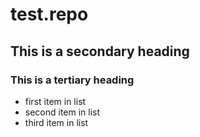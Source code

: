 # test.repo
## This is a secondary heading
### This is a tertiary heading
* first item in list
* second item in list
* third item in list